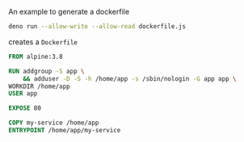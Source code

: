 An example to generate a dockerfile

```bash
deno run --allow-write --allow-read dockerfile.js
```

creates a `Dockerfile`

```dockerfile
FROM alpine:3.8

RUN addgroup -S app \
    && adduser -D -S -h /home/app -s /sbin/nologin -G app app \
WORKDIR /home/app
USER app

EXPOSE 80

COPY my-service /home/app
ENTRYPOINT /home/app/my-service
```
